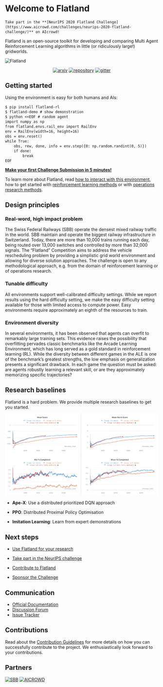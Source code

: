 Welcome to Flatland
===

```{admonition} Ongoing Challenge
Take part in the **[NeurIPS 2020 Flatland Challenge](https://www.aicrowd.com/challenges/neurips-2020-flatland-challenge/)** on AIcrowd!
```

Flatland is an open-source toolkit for developing and comparing Multi Agent Reinforcement Learning algorithms in little (or ridiculously large!) gridworlds.

![Flatland](https://i.imgur.com/9cNtWjs.gif)

<center><p>
<a class="reference external" href="https://gitlab.aicrowd.com/flatland/flatland"><img alt="arxiv" src="http://img.shields.io/badge/cs.LG-arXiv%3A1809.00510-B31B1B.svg"></a>
<a class="reference external" href="https://gitlab.aicrowd.com/flatland/flatland"><img alt="repository" src="https://img.shields.io/static/v1?label=aicrowd.gitlab.com&amp;message=flatland/flatland&amp;color=%3CCOLOR%3E&amp;logo=gitlab"></a>
<a class="reference external" href="https://gitter.im/AIcrowd-HQ/flatland-rl"><img alt="gitter" src="https://img.shields.io/gitter/room/badges/shields.svg"></a>
</p></center

<!--
[![arxiv](http://img.shields.io/badge/cs.LG-arXiv%3A1809.00510-B31B1B.svg)](https://gitlab.aicrowd.com/flatland/flatland) 
[![repository](https://img.shields.io/static/v1?label=aicrowd.gitlab.com&message=flatland/flatland&color=%3CCOLOR%3E&logo=gitlab)](https://gitlab.aicrowd.com/flatland/flatland) 
[![gitter](https://img.shields.io/gitter/room/badges/shields.svg)](https://gitter.im/AIcrowd-HQ/flatland-rl)
-->


Getting started
---

Using the environment is easy for both humans and AIs:

```console
$ pip install flatland-rl
$ flatland-demo # show demonstration
$ python <<EOF # random agent
import numpy as np
from flatland.envs.rail_env import RailEnv
env = RailEnv(width=16, height=16)
obs = env.reset()
while True:
    obs, rew, done, info = env.step({0: np.random.randint(0, 5)})
    if done:
        break
EOF
```

**[Make your first Challenge Submission in 5 minutes!](first-submission)**

To learn more about Flatland, read [how to interact with this environment](flatland-env), how to get started with [reinforcement learning methods](flatland-rl) or with [operations research methods](flatland-or). 

Design principles
---

### Real-word, high impact problem

The Swiss Federal Railways (SBB) operate the densest mixed railway traffic in the world. SBB maintain and operate the biggest railway infrastructure in Switzerland. Today, there are more than 10,000 trains running each day, being routed over 13,000 switches and controlled by more than 32,000 signals. The “Flatland” Competition aims to address the vehicle rescheduling problem by providing a simplistic grid world environment and allowing for diverse solution approaches. The challenge is open to any methodological approach, e.g. from the domain of reinforcement learning or of operations research.


### Tunable difficulty 

All environments support well-calibrated difficulty settings. While we report results using the hard difficulty setting, we make the easy difficulty setting available for those with limited access to compute power. Easy environments require approximately an eighth of the resources to train.

### Environment diversity 

In several environments, it has been observed that agents can overfit to remarkably large training sets. This evidence raises the possibility that overfitting pervades classic benchmarks like the Arcade Learning Environment, which has long served as a gold standard in reinforcement learning (RL). While the diversity between different games in the ALE is one of the benchmark’s greatest strengths, the low emphasis on generalization presents a significant drawback. In each game the question must be asked: are agents robustly learning a relevant skill, or are they approximately memorizing specific trajectories?


Research baselines
---

Flatland is a hard problem. We provide multiple research baselines to get you started.

![](assets/images/experiments.png)

- **Ape-X**: Use a distributed prioritized DQN approach 

- **PPO**: Distributed Proximal Policy Optimisation

- **Imitation Learning**: Learn from expert demonstrations


Next steps
---

- [Use Flatland for your research](faq/research)

- [Take part in the NeurIPS challenge](first-submission)

- [Contribute to Flatland](contributing)

- [Sponsor the Challenge](mailto:hello@aicrowd.com)


Communication
---

* [Official Documentation](http://flatland-rl-docs.s3-website.eu-central-1.amazonaws.com/)
* [Discussion Forum](https://discourse.aicrowd.com/c/flatland-challenge)
* [Issue Tracker](https://gitlab.aicrowd.com/flatland/flatland/issues/)


Contributions
---

Read about the [Contribution Guidelines](contributing) for more details on how you can successfully contribute to the project. We enthusiastically look forward to your contributions.

Partners
---

<a href="https://sbb.ch" target="_blank"><img src="https://i.imgur.com/OSCXtde.png" alt="SBB"/></a> 
<a href="https://www.aicrowd.com"  target="_blank"><img src="https://avatars1.githubusercontent.com/u/44522764?s=200&v=4" alt="AICROWD"/></a>



